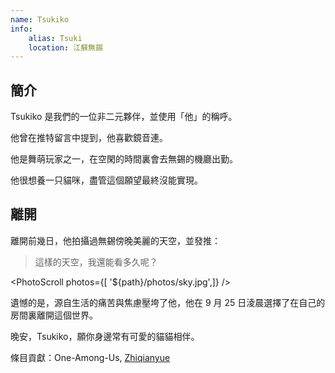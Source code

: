 ```yaml
---
name: Tsukiko
info:
    alias: Tsuki
    location: 江蘇無錫
---
```


## 簡介

Tsukiko 是我們的一位非二元夥伴，並使用「他」的稱呼。

他曾在推特留言中提到，他喜歡鏡音連。

他是舞萌玩家之一，在空閑的時間裏會去無錫的機廳出勤。

他很想養一只貓咪，盡管這個願望最終沒能實現。

## 離開

離開前幾日，他拍攝過無錫傍晚美麗的天空，並發推：

> 這樣的天空，我還能看多久呢？

<PhotoScroll photos={[ '${path}/photos/sky.jpg',]} />  

遺憾的是，源自生活的痛苦與焦慮壓垮了他，他在 9 月 25 日淩晨選擇了在自己的房間裏離開這個世界。

晚安，Tsukiko，願你身邊常有可愛的貓貓相伴。

條目貢獻：One-Among-Us, [Zhiqianyue](https://twitter.com/Zhiqianyue)